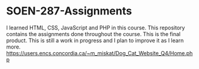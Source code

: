 # SOEN-287-Assignments
I learned HTML, CSS, JavaScript and PHP in this course. This repository contains the assignments done throughout the course.
This is the final product. This is still a work in progress and I plan to improve it as I learn more.
https://users.encs.concordia.ca/~m_miskat/Dog_Cat_Website_Q4/Home.php

